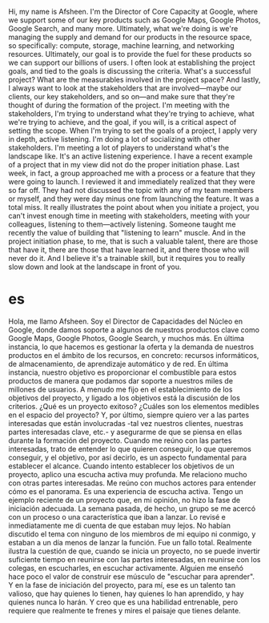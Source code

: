 Hi, my name is Afsheen. I'm the Director of Core Capacity at Google, where we support some of our key products such as Google Maps, Google Photos, Google Search, and many more. Ultimately, what we're doing is we're managing the supply and demand for our products in the resource space, so specifically: compute, storage, machine learning, and networking resources. Ultimately, our goal is to provide the fuel for these products so we can support our billions of users. I often look at establishing the project goals, and tied to the goals is discussing the criteria. What's a successful project? What are the measurables involved in the project space? And lastly, I always want to look at the stakeholders that are involved—maybe our clients, our key stakeholders, and so on—and make sure that they're thought of during the formation of the project. I'm meeting with the stakeholders, I'm trying to understand what they're trying to achieve, what we're trying to achieve, and the goal, if you will, is a critical aspect of setting the scope. When I'm trying to set the goals of a project, I apply very in depth, active listening. I'm doing a lot of socializing with other stakeholders. I'm meeting a lot of players to understand what's the landscape like. It's an active listening experience. I have a recent example of a project that in my view did not do the proper initiation phase. Last week, in fact, a group approached me with a process or a feature that they were going to launch. I reviewed it and immediately realized that they were so far off. They had not discussed the topic with any of my team members or myself, and they were day minus one from launching the feature. It was a total miss. It really illustrates the point about when you initiate a project, you can't invest enough time in meeting with stakeholders, meeting with your colleagues, listening to them—actively listening. Someone taught me recently the value of building that "listening to learn" muscle. And in the project initiation phase, to me, that is such a valuable talent, there are those that have it, there are those that have learned it, and there those who will never do it. And I believe it's a trainable skill, but it requires you to really slow down and look at the landscape in front of you.

# es

Hola, me llamo Afsheen. Soy el Director de Capacidades del Núcleo en Google, donde damos soporte a algunos de nuestros productos clave como Google Maps, Google Photos, Google Search, y muchos más. En última instancia, lo que hacemos es gestionar la oferta y la demanda de nuestros productos en el ámbito de los recursos, en concreto: recursos informáticos, de almacenamiento, de aprendizaje automático y de red. En última instancia, nuestro objetivo es proporcionar el combustible para estos productos de manera que podamos dar soporte a nuestros miles de millones de usuarios. A menudo me fijo en el establecimiento de los objetivos del proyecto, y ligado a los objetivos está la discusión de los criterios. ¿Qué es un proyecto exitoso? ¿Cuáles son los elementos medibles en el espacio del proyecto? Y, por último, siempre quiero ver a las partes interesadas que están involucradas -tal vez nuestros clientes, nuestras partes interesadas clave, etc.- y asegurarme de que se piensa en ellas durante la formación del proyecto. Cuando me reúno con las partes interesadas, trato de entender lo que quieren conseguir, lo que queremos conseguir, y el objetivo, por así decirlo, es un aspecto fundamental para establecer el alcance. Cuando intento establecer los objetivos de un proyecto, aplico una escucha activa muy profunda. Me relaciono mucho con otras partes interesadas. Me reúno con muchos actores para entender cómo es el panorama. Es una experiencia de escucha activa. Tengo un ejemplo reciente de un proyecto que, en mi opinión, no hizo la fase de iniciación adecuada. La semana pasada, de hecho, un grupo se me acercó con un proceso o una característica que iban a lanzar. Lo revisé e inmediatamente me di cuenta de que estaban muy lejos. No habían discutido el tema con ninguno de los miembros de mi equipo ni conmigo, y estaban a un día menos de lanzar la función. Fue un fallo total. Realmente ilustra la cuestión de que, cuando se inicia un proyecto, no se puede invertir suficiente tiempo en reunirse con las partes interesadas, en reunirse con los colegas, en escucharles, en escuchar activamente. Alguien me enseñó hace poco el valor de construir ese músculo de "escuchar para aprender". Y en la fase de iniciación del proyecto, para mí, ese es un talento tan valioso, que hay quienes lo tienen, hay quienes lo han aprendido, y hay quienes nunca lo harán. Y creo que es una habilidad entrenable, pero requiere que realmente te frenes y mires el paisaje que tienes delante.
